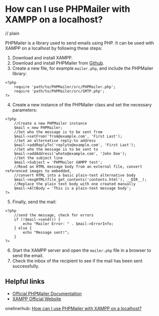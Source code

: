 # How can I use PHPMailer with XAMPP on a localhost?
// plain

PHPMailer is a library used to send emails using PHP. It can be used with XAMPP on a localhost by following these steps:

1. Download and install XAMPP.
2. Download and install PHPMailer from [Github](https://github.com/PHPMailer/PHPMailer).
3. Create a new file, for example `mailer.php`, and include the PHPMailer library:
```
<?php
    require 'path/to/PHPMailer/src/PHPMailer.php';
    require 'path/to/PHPMailer/src/SMTP.php';
?>
```
4. Create a new instance of the PHPMailer class and set the necessary parameters:
```
<?php
    //Create a new PHPMailer instance
    $mail = new PHPMailer;
    //Set who the message is to be sent from
    $mail->setFrom('from@example.com', 'First Last');
    //Set an alternative reply-to address
    $mail->addReplyTo('replyto@example.com', 'First Last');
    //Set who the message is to be sent to
    $mail->addAddress('whoto@example.com', 'John Doe');
    //Set the subject line
    $mail->Subject = 'PHPMailer XAMPP test';
    //Read an HTML message body from an external file, convert referenced images to embedded,
    //convert HTML into a basic plain-text alternative body
    $mail->msgHTML(file_get_contents('contents.html'), __DIR__);
    //Replace the plain text body with one created manually
    $mail->AltBody = 'This is a plain-text message body';
?>
```
5. Finally, send the mail:
```
<?php
    //send the message, check for errors
    if (!$mail->send()) {
        echo "Mailer Error: " . $mail->ErrorInfo;
    } else {
        echo "Message sent!";
    }
?>
```
6. Start the XAMPP server and open the `mailer.php` file in a browser to send the email.
7. Check the inbox of the recipient to see if the mail has been sent successfully.

## Helpful links
- [Official PHPMailer Documentation](https://github.com/PHPMailer/PHPMailer/wiki)
- [XAMPP Official Website](https://www.apachefriends.org/index.html)

onelinerhub: [How can I use PHPMailer with XAMPP on a localhost?](https://onelinerhub.com/phpmailer/how-can-i-use-phpmailer-with-xampp-on-a-localhost)